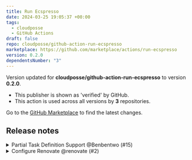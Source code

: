 ```yaml
---
title: Run Ecspresso
date: 2024-03-25 19:05:37 +00:00
tags:
  - cloudposse
  - GitHub Actions
draft: false
repo: cloudposse/github-action-run-ecspresso
marketplace: https://github.com/marketplace/actions/run-ecspresso
version: 0.2.0
dependentsNumber: "3"
---
```



Version updated for **cloudposse/github-action-run-ecspresso** to version **0.2.0**.
- This publisher is shown as 'verified' by GitHub.
- This action is used across all versions by **3** repositories.

Go to the [GitHub Marketplace](https://github.com/marketplace/actions/run-ecspresso) to find the latest changes.

## Release notes

<details>
  <summary>Partial Task Definition Support @Benbentwo (#15)</summary>

  ## what
* Application repositories can now run DB Migrations and other Ecspresso tasks while only having a partial task definition in their repository. e.g.
```json
{
  "containerDefinitions": [
    {
      "name": "app",
      "image": "{{ must_env `IMAGE` }}"
    }
  ],
  "cpu": "256",
  "memory": "1024"
}
```

The rest can be fetched from S3, which will be merged. This S3 Task Template is populated by our [ECS Service component](https://github.com/cloudposse/terraform-aws-components/tree/main/modules/ecs-service) with the variable `s3_mirror_name` which enables [these modules](https://github.com/cloudposse/terraform-aws-components/blob/main/modules/ecs-service/main.tf#L555-L585)

This action will then merge the task definition before running ecspresso commands.

## why
* We want the infrastructure repo to control the infrastructure things of the application deployment process, such as volumes (getting the ID is better through terraform than hardcoding). But we want the application (GitHub Repo) to decide the image, CPU, env or any other application related change. 

</details>

<details>
  <summary>Configure Renovate @renovate (#2)</summary>

  Welcome to [Renovate](https://togithub.com/renovatebot/renovate)! This is an onboarding PR to help you understand and configure settings before regular Pull Requests begin.

🚦 To activate Renovate, merge this Pull Request. To disable Renovate, simply close this Pull Request unmerged.



---
### Detected Package Files

 * `.github/workflows/auto-readme.yml` (github-actions)
 * `.github/workflows/feature-branch.yml` (github-actions)
 * `.github/workflows/main-branch.yaml` (github-actions)
 * `.github/workflows/test-negative.yml` (github-actions)
 * `.github/workflows/test-positive.yml` (github-actions)
 * `.github/workflows/test-validate-failed.yml` (github-actions)
 * `action.yml` (github-actions)

### Configuration Summary

Based on the default config's presets, Renovate will:

  - Start dependency updates only once this onboarding PR is merged
  - Enable Renovate Dependency Dashboard creation.
  - Use semantic commit type `fix` for dependencies and `chore` for all others if semantic commits are in use.
  - Ignore `node_modules`, `bower_components`, `vendor` and various test/tests directories.
  - Group known monorepo packages together.
  - Use curated list of recommended non-monorepo package groupings.
  - Apply crowd-sourced package replacement rules.
  - Apply crowd-sourced workarounds for known problems with packages.

🔡 Would you like to change the way Renovate is upgrading your dependencies? Simply edit the `renovate.json` in this branch with your custom config and the list of Pull Requests in the "What to Expect" section below will be updated the next time Renovate runs.

---

### What to Expect

With your current configuration, Renovate will create 4 Pull Requests:

<details>
<summary>Update aws-actions/configure-aws-credentials action to v2.1.0</summary>

  - Schedule: ["at any time"]
  - Branch name: `renovate/aws-actions-configure-aws-credentials-2.x`
  - Merge into: `main`
  - Upgrade [aws-actions/configure-aws-credentials](https://togithub.com/aws-actions/configure-aws-credentials) to `v2.1.0`


</details>

<details>
<summary>Update cloudposse/actions action to v0.33.0</summary>

  - Schedule: ["at any time"]
  - Branch name: `renovate/cloudposse-actions-0.x`
  - Merge into: `main`
  - Upgrade [cloudposse/actions](https://togithub.com/cloudposse/actions) to `0.33.0`


</details>

<details>
<summary>Update joellefkowitz/random-env action to v1.2.0</summary>

  - Schedule: ["at any time"]
  - Branch name: `renovate/joellefkowitz-random-env-1.x`
  - Merge into: `main`
  - Upgrade [joellefkowitz/random-env](https://togithub.com/joellefkowitz/random-env) to `v1.2.0`


</details>

<details>
<summary>Update actions/checkout action to v3</summary>

  - Schedule: ["at any time"]
  - Branch name: `renovate/actions-checkout-3.x`
  - Merge into: `main`
  - Upgrade [actions/checkout](https://togithub.com/actions/checkout) to `v3`


</details>

<br />

🚸 Branch creation will be limited to maximum 2 per hour, so it doesn't swamp any CI resources or overwhelm the project. See docs for `prhourlylimit` for details.


---

❓ Got questions? Check out Renovate's [Docs](https://docs.renovatebot.com/), particularly the Getting Started section.
If you need any further assistance then you can also [request help here](https://togithub.com/renovatebot/renovate/discussions).


---

This PR has been generated by [Mend Renovate](https://www.mend.io/free-developer-tools/renovate/). View repository job log [here](https://app.renovatebot.com/dashboard#github/cloudposse/github-action-run-ecspresso).

</details>

